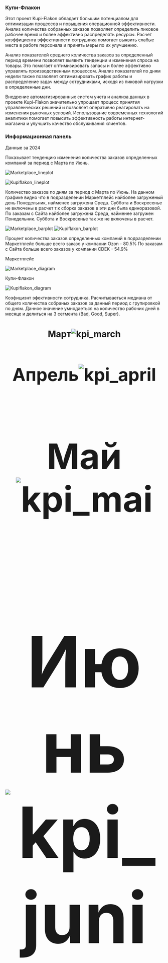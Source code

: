 <h3>Купи-Флакон</h3>

Этот проект Kupi-Flakon обладает большим потенциалом для оптимизации процессов и повышения операционной эффективности. Анализ количества собранных заказов позволяет определить пиковое рабочее время и более эффективно распределять ресурсы. Расчет коэффициента эффективности сотрудника помогает выявить слабые места в работе персонала и принять меры по их улучшению.

Анализ показателей среднего количества заказов за определенный период времени позволяет выявить тенденции и изменения спроса на товары. Это помогает оптимизировать запасы и более эффективно управлять производственным процессом. Анализ показателей по дням недели также позволяет оптимизировать график работы и распределение задач между сотрудниками, исходя из пиковой нагрузки в определенные дни.

Внедрение автоматизированных систем учета и анализа данных в проекте Kupi-Flakon значительно упрощает процесс принятия управленческих решений и позволяет оперативно реагировать на изменения рыночных условий. Использование современных технологий аналитики помогает повысить эффективность работы интернет-магазина и улучшить качество обслуживания клиентов.

<h3>Информационная панель</h3>

Данные за 2024

Показывает тенденцию изменения количества заказов определенных компаний за период с Марта по Июнь.

![Marketplace_lineplot](https://github.com/maxtyrsa/kupiflakon/blob/main/dashbord/Маркетплейс-12.06.2024,%2023_48_10.png?raw=true)

![Kupiflakon_lineplot](https://github.com/maxtyrsa/kupiflakon/blob/main/dashbord/Купи-Флакон-12.06.2024,%2023_48_49.png?raw=true)

Количество заказов по дням за период с Марта по Июнь. На данном графике видно что в подразделении Маркетплейс найболее загруженый день Понедельник, найменее загружена Среда. Суббота и Воскресенье не включены в расчет т.к сборка заказов в эти дни была единоразовой.
По заказам с Сайта найболее загружена Среда, найменее загружен Понедельник. Суббота и Воскресенье так же не включены в расчет.

![Marketplace_barplot](https://github.com/maxtyrsa/kupiflakon/blob/main/dashbord/День%20MP-12.06.2024,%2023_49_04.png?raw=true) ![Kupiflakon_barplot](https://github.com/maxtyrsa/kupiflakon/blob/main/dashbord/День%20Купи-Флакон-12.06.2024,%2023_49_18.png?raw=true)

Процент количества заказов определенных компаний в подразделении Маркетплейс больше всего заказо у компании Ozon - 80.5%
По заказам с Сайта больше всего заказов у компании CDEK - 54.9%

Маркетплейс

![Marketplace_diagram](https://github.com/maxtyrsa/kupiflakon/blob/main/dashbord/Маркетплейс%20проценты-13.06.2024,%2000_16_50.png?raw=true) 

Купи-Флакон

![Kupiflakon_diagram](https://github.com/maxtyrsa/kupiflakon/blob/main/dashbord/Купи-Флакон%20проценты-13.06.2024,%2000_18_24.png?raw=true)

Коэфициэнт эфективности сотрудника. Расчитываеться медиана от общего количества собраных заказов за данный период с групировкой по дням. Данное значение умнодаеться на количество рабочих дней в месяце и делиться на 3 сегмента (Bad, Good, Super).


<h1 align="center">Март<a
                         

![kpi_march](https://github.com/maxtyrsa/kupiflakon/blob/main/dashbord/Март-12.06.2024,%2023_49_50.png?raw=true)


<h1 align="center">Апрель<a
                         

![kpi_april](https://github.com/maxtyrsa/kupiflakon/blob/main/dashbord/Апрель-12.06.2024,%2023_50_00.png?raw=true)


<h1 align="center">Май<a


![kpi_mai](https://github.com/maxtyrsa/kupiflakon/blob/main/dashbord/Май-12.06.2024,%2023_50_11.png?raw=true)


<h1 align="center">Июнь<a


![kpi_juni](https://github.com/maxtyrsa/kupiflakon/blob/main/dashbord/KPI%20Июнь-12.06.2024,%2023_50_26.png?raw=true)
